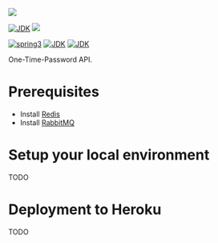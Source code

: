 [![](https://github.com/pragmatic-nerdz/otp-heroku/workflows/otp-heroku-master.yml/badge.svg)](https://github.com/pragmatic-nerdz/otp-heroku/workflows/otp-heroku-master.yml)

[![JDK](https://img.shields.io/badge/jdk-17-brightgreen.svg)](https://jdk.java.net/17/)
![](https://img.shields.io/badge/language-kotlin-brightgreen.svg)

[![spring3](https://img.shields.io/badge/springboot-3.x-blue.svg)](https://spring.io/projects/spring-boot)
[![JDK](https://img.shields.io/badge/redis-blue.svg)](https://redis.io/)
[![JDK](https://img.shields.io/badge/rabbitmq-blue.svg)](https://www.rabbitmq.com/)

One-Time-Password API.

# Prerequisites

- Install [Redis](https://redis.io/docs/getting-started/installation/)
- Install [RabbitMQ](https://www.rabbitmq.com/download.html)

# Setup your local environment

TODO

# Deployment to Heroku

TODO
